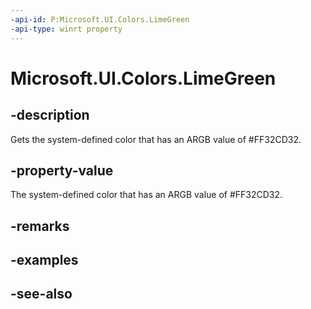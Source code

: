 ```yaml
---
-api-id: P:Microsoft.UI.Colors.LimeGreen
-api-type: winrt property
---
```


<!-- Property syntax
public Windows.UI.Color LimeGreen { get; }
-->

# Microsoft.UI.Colors.LimeGreen

## -description

Gets the system-defined color that has an ARGB value of #FF32CD32.

## -property-value

The system-defined color that has an ARGB value of #FF32CD32.

## -remarks

## -examples

## -see-also
